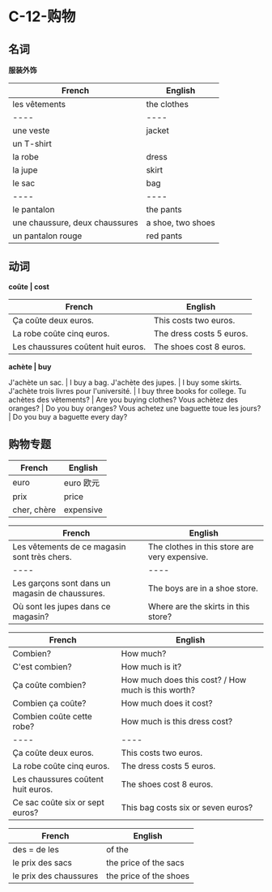 # C-12-购物

## 名词

**服装外饰**

French | English
---- | ----
les vêtements | the clothes
---- | ----
une veste | jacket
un T-shirt | 
la robe | dress
la jupe | skirt
le sac | bag
---- | ----
le pantalon | the pants
une chaussure, deux chaussures | a shoe, two shoes
un pantalon rouge | red pants

## 动词

**coûte | cost**

French | English
---- | ----
Ça coûte deux euros. | This costs two euros.
La robe coûte cinq euros. | The dress costs 5 euros.
Les chaussures coûtent huit euros. | The shoes cost 8 euros. 

**achète | buy**

J'achète un sac. | I buy a bag.
J'achète des jupes. | I buy some skirts.
J'achète trois livres pour l'université. | I buy three books for college.
Tu achètes des vêtements? | Are you buying clothes?
Vous achètez des oranges? | Do you buy oranges?
Vous achetez une baguette toue les jours? | Do you buy a baguette every day?

## 购物专题

French | English
---- | ----
euro | euro 欧元
prix | price
cher, chère | expensive

French | English
---- | ----
Les vêtements de ce magasin sont très chers. | The clothes in this store are very expensive.
---- | ---- 
Les garçons sont dans un magasin de chaussures. | The boys are in a shoe store.
Où sont les jupes dans ce magasin? | Where are the skirts in this store?

French | English
---- | ----
Combien? | How much?
C'est combien? | How much is it?
Ça coûte combien? | How much does this cost? / How much is this worth?
Combien ça coûte? | How much does it cost?
Combien coûte cette robe? | How much is this dress cost?
---- | ----
Ça coûte deux euros. | This costs two euros.
La robe coûte cinq euros. | The dress costs 5 euros.
Les chaussures coûtent huit euros. | The shoes cost 8 euros. 
Ce sac coûte six or sept euros? | This bag costs six or seven euros?

French | English
---- | ----
des = de les | of the
le prix des sacs | the price of the sacs
le prix des chaussures | the price of the shoes